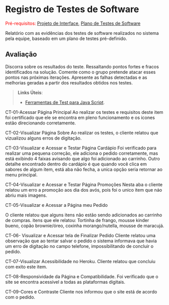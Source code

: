 # Registro de Testes de Software

<span style="color:red">Pré-requisitos: <a href="3-Projeto de Interface.md"> Projeto de Interface</a></span>, <a href="8-Plano de Testes de Software.md"> Plano de Testes de Software</a>

Relatório com as evidências dos testes de software realizados no sistema pela equipe, baseado em um plano de testes pré-definido.

## Avaliação

Discorra sobre os resultados do teste. Ressaltando pontos fortes e fracos identificados na solução. Comente como o grupo pretende atacar esses pontos nas próximas iterações. Apresente as falhas detectadas e as melhorias geradas a partir dos resultados obtidos nos testes.

> **Links Úteis**:
> - [Ferramentas de Test para Java Script](https://geekflare.com/javascript-unit-testing/).


CT-01-Acessar Página Principal
Ao realizar os testes e requisitos deste item foi certificado que ele se encontra em pleno funcionamento e os icones estão direcionando corretamente.


CT-02-Visualizar Página Sobre
Ao realizar os testes, o cliente relatou que vizualizou alguns erros de digitação.


CT-03-Visualizar e Acessar e Testar Página Cardápio
Foi verificado para realizar uma pequena correção, ele adiciona o pedido corretamente, mas está exibindo 4 faixas avisando que algo foi adicionado ao carrinho.
Outro detalhe encontrado dentro do cardápio é que quando você clica em sabores de algum item, está aba não fecha, a unica opção seria retornar ao menu principal.


CT-04-Visualizar e Acessar e Testar Página Promoções
Nesta aba o cliente relatou um erro a promoção aos dia dos avós, pois foi o unico item que náo abriu mais imagens.


CT-05-Visualizar e Acessar a Página meu Pedido

O cliente relatou que alguns itens não estão sendo adicionados ao carrinho de compras.
itens que ele relatou: Tortinha de frango, mousse kinder bueno, copão brownie/óreo, coxinha morango/nutella, mousse de maracujá.


CT-06-  Visualizar e Acessar tela de Finalizar Pedido
Cliente relatou uma observação que ao tentar salvar o pedido o sistema informava que havia um erro de digitação no campo telefone, impossibilitando de concluir o pedido.


CT-07-Visualizar Acessibilidade no Heroku.
Cliente relatou que concluiu com exito este item.


CT-08-Responsividade da Página e Compatibilidade.
Foi verificado que o site se encontra acessível a todas as plataformas digitais.


CT-09-Cores e Contraste
Cliente nos informou que o site está de acordo com o pedido.


